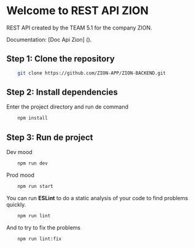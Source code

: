 # Welcome to REST API ZION
REST API created by the TEAM 5.1 for the company ZION.

Documentation: [Doc Api Zion]
(). 


## Step 1: Clone the repository
```sh
    git clone https://github.com/ZION-APP/ZION-BACKEND.git
```

## Step 2: Install dependencies
Enter the project directory and run de command
```sh
    npm install
```

## Step 3: Run de project
Dev mood
```sh
    npm run dev
```

Prod mood
```sh
    npm run start
```

You can run **ESLint** to do a static analysis of your code to find problems quickly.
```sh
    npm run lint
```

And to try to fix the problems
```sh
    npm run lint:fix
```
```
